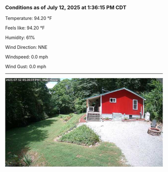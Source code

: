 ### Conditions as of July 12, 2025 at 1:36:15 PM CDT 

Temperature: 94.20 &deg;F

Feels like: 94.20 &deg;F

Humidity: 61%

Wind Direction: NNE

Windspeed: 0.0 mph

Wind Gust: 0.0 mph

---

<img src="./images/latest.jpeg"/>

